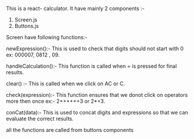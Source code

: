 This is a react- calculator. It have mainly 2 components :- 

1. Screen.js
2. Buttons.js

Screen have following functions:-

newExpression():- This is used to check that digits should not start with 0 ex: 000007, 0812 , 09.

handleCalculation():- This function is called when = is pressed for final results.

clear() :- This is called when we click on AC or C.

check(expression):- This function ensures that we donot click on operators more then once ex:- 2++++++3 or 2*+3.

conCat(data):- This is used to concat digits and expressions so that we can evaluate the correct results.

all the functions are called from buttons components
